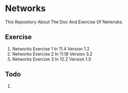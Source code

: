 # Networks #

This Repository About The Doc And Exercise Of Netwroks.

## Exercise ##
1. Networks Exercise 1 In 11.4 Version 1.2
2. Networks Exercise 2 In 11.18 Version 3.2
3. Networks Exercise 3 In 12.2 Version 1.0

## Todo

1. 
